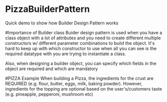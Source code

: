 # PizzaBuilderPattern
Quick demo to show how Builder Design Pattern works


#Importance of Builder class
Buider design pattern is used when you have a class object with a lot of attributes and you need to create different multiple constructors w/ different 
parameter combinations to build the object.  It's hard to keep up with which constructor to use when all you can see is the required datatype with you are
trying to instantiate a class.

Also, when designing a builder object, you can specify which fields in the object are required and which are mandatory

#PIZZA Example
When building a Pizza, the ingredients for the crust are REQUIRED (e.g. flour, butter, eggs, milk, baking powder).  However, ingredients for the topping are optional based on the user's/customers taste (e.g. pineapple, pepperoni, mushroom etc)
